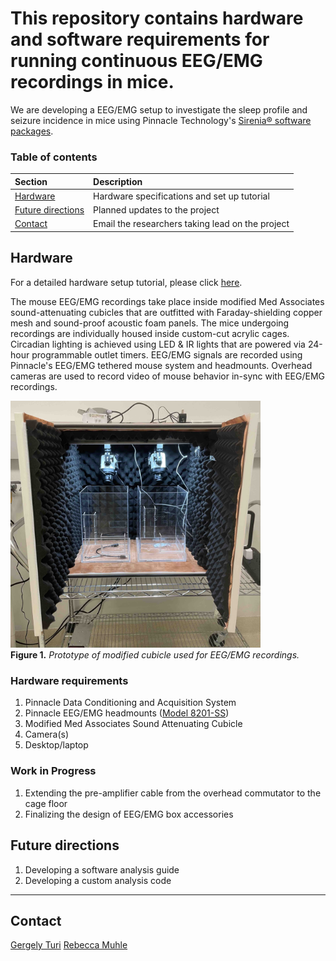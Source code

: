 # This repository contains hardware and software requirements for running continuous EEG/EMG recordings in mice.

We are developing a EEG/EMG setup to investigate the sleep profile and seizure
incidence in mice using Pinnacle Technology's [Sirenia® software
packages](https://www.pinnaclet.com/sirenia.html).

### Table of contents

| **Section** | **Description** |
|:-|:-|
| [Hardware](#hardware) | Hardware specifications and set up tutorial |
| [Future directions](#future-directions) | Planned updates to the project |
| [Contact](#contact) | Email the researchers taking lead on the project |

## Hardware

For a detailed hardware setup tutorial, please click [here](./Hardware/).

The mouse EEG/EMG recordings take place inside modified Med Associates
sound-attenuating cubicles that are outfitted with
Faraday-shielding copper mesh and sound-proof acoustic foam panels. The
mice undergoing recordings are individually housed inside custom-cut acrylic cages.
Circadian lighting is achieved using LED & IR lights that are powered via
24-hour programmable outlet timers. EEG/EMG signals are recorded
using Pinnacle's EEG/EMG tethered mouse system and headmounts. Overhead cameras are used to record video of
mouse behavior in-sync with EEG/EMG recordings.

<img src="./images/eeg-box.jpg" alt="EEG/EMG cubicle outfitted with copper mesh and acoustic foam
panels" width=400px height=auto>
<br>
**Figure 1.** _Prototype of modified cubicle used for EEG/EMG recordings._

### Hardware requirements

1. Pinnacle Data Conditioning and Acquisition System
2. Pinnacle EEG/EMG headmounts ([Model 8201-SS](https://store.pinnaclet.com/products/8201-2-eeg-1-emg-mouse-headmount?variant=12390701727847))
3. Modified Med Associates Sound Attenuating Cubicle
4. Camera(s)
5. Desktop/laptop

### Work in Progress

1. Extending the pre-amplifier cable from the overhead commutator to the cage floor
2. Finalizing the design of EEG/EMG box accessories

## Future directions

1. Developing a software analysis guide
2. Developing a custom analysis code

-----

## Contact
[Gergely Turi](mailto:gt2253@cumc.columbia.edu)
[Rebecca Muhle](mailto:ram76@cumc.columbia.edu)